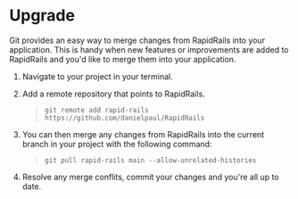 # Upgrade

Git provides an easy way to merge changes from RapidRails into your application. This is handy when new features or improvements are added to RapidRails and you'd like to merge them into your application.

1. Navigate to your project in your terminal.

2. Add a remote repository that points to RapidRails.
    > `git remote add rapid-rails https://github.com/danielpaul/RapidRails`

3. You can then merge any changes from RapidRails into the current branch in your project with the following command:
    > `git pull rapid-rails main --allow-unrelated-histories`

4. Resolve any merge conflits, commit your changes and you're all up to date.
